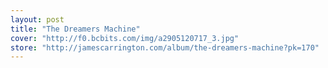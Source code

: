 ```yaml
---
layout: post
title: "The Dreamers Machine"
cover: "http://f0.bcbits.com/img/a2905120717_3.jpg"
store: "http://jamescarrington.com/album/the-dreamers-machine?pk=170"
---
```

